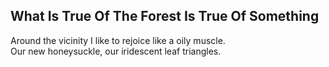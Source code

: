 What Is True Of The Forest Is True Of Something
-----------------------------------------------
Around the vicinity I like to rejoice like a oily muscle.  
Our new honeysuckle, our iridescent leaf triangles.  
